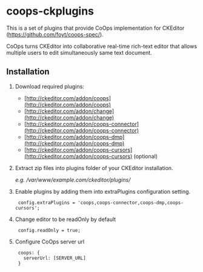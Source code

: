 coops-ckplugins
===============
This is a set of plugins that provide CoOps implementation for CKEditor (https://github.com/foyt/coops-spec/).

CoOps turns CKEditor into collaborative real-time rich-text editor that allows multiple users to edit simultaneously same text document.

Installation
---

1. Download required plugins:

    * [http://ckeditor.com/addon/coops](http://ckeditor.com/addon/coops)
    * [http://ckeditor.com/addon/change](http://ckeditor.com/addon/change)
    * [http://ckeditor.com/addon/coops-connector](http://ckeditor.com/addon/coops-connector)
    * [http://ckeditor.com/addon/coops-dmp](http://ckeditor.com/addon/coops-dmp)
    * [http://ckeditor.com/addon/coops-cursors](http://ckeditor.com/addon/coops-cursors) (optional)

2. Extract zip files into plugins folder of your CKEditor installation.

    *e.g. /var/www/example.com/ckeditor/plugins/*


3. Enable plugins by adding them into extraPlugins configuration setting. 

        config.extraPlugins = 'coops,coops-connector,coops-dmp,coops-cursors';

4. Change editor to be readOnly by default

        config.readOnly = true;
    
5. Configure CoOps server url

        coops: {
          serverUrl: [SERVER_URL]
        }  

  